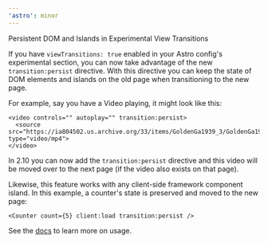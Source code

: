 ```yaml
---
'astro': minor
---
```


Persistent DOM and Islands in Experimental View Transitions

If you have `viewTransitions: true` enabled in your Astro config's experimental section, you can now take advantage of the new `transition:persist` directive. With this directive you can keep the state of DOM elements and islands on the old page when transitioning to the new page.

For example, say you have a Video playing, it might look like this:

```astro
<video controls="" autoplay="" transition:persist>
  <source src="https://ia804502.us.archive.org/33/items/GoldenGa1939_3/GoldenGa1939_3_512kb.mp4" type="video/mp4">
</video>
```

In 2.10 you can now add the `transition:persist` directive and this video will be moved over to the next page (if the video also exists on that page).

Likewise, this feature works with any client-side framework component island. In this example, a counter's state is preserved and moved to the new page:

```astro
<Counter count={5} client:load transition:persist />
```

See the [docs](https://docs.astro.build/en/guides/view-transitions/#maintaining-state) to learn more on usage.
